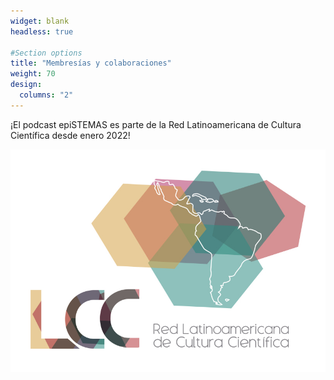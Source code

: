 ```yaml
---
widget: blank
headless: true

#Section options
title: "Membresías y colaboraciones"
weight: 70
design:
  columns: "2"
---
```


¡El podcast epiSTEMAS es parte de la Red Latinoamericana de Cultura Científica desde enero 2022!

[![RedLCC](redlcc.jpg)](https://redlcc.org/about/) 